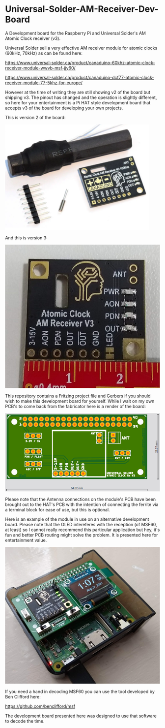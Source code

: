 # Universal-Solder-AM-Receiver-Dev-Board
A Development board for the Raspberry Pi and Universal Solder's AM Atomic Clock receiver (v3).

Universal Solder sell a very effective AM receiver module for atomic clocks (60kHz, 70kHz) as can be found here:

https://www.universal-solder.ca/product/canaduino-60khz-atomic-clock-receiver-module-wwvb-msf-jjy60/

https://www.universal-solder.ca/product/canaduino-dcf77-atomic-clock-receiver-module-77-5khz-for-europe/

However at the time of writing they are still showing v2 of the board but shipping v3. The pinout has changed and the operation is slightly different, so here for your entertainment is a Pi HAT style development board that accepts v3 of the board for developing your own projects.

This is version 2 of the board:

![v2](https://github.com/GOTO-GOSUB/Universal-Solder-AM-Receiver-Dev-Board/blob/7418d5689d70d755efa77df07ea4ad0ef6a8c09e/Images/AM%20Receiver%20V2.png)

And this is version 3:

![v3](https://github.com/GOTO-GOSUB/Universal-Solder-AM-Receiver-Dev-Board/blob/7418d5689d70d755efa77df07ea4ad0ef6a8c09e/Images/V3%20bare%20board.jpg)

This repository contains a Fritzing project file and Gerbers if you should wish to make this development board for yourself. While I wait on my own PCB's to come back from the fabricator here is a render of the board:

![PCB examples](https://github.com/GOTO-GOSUB/Universal-Solder-AM-Receiver-Dev-Board/blob/7418d5689d70d755efa77df07ea4ad0ef6a8c09e/Images/AM%20Receiver%20V3%20Pi%20Zero%20HAT%20Style%20Dev%20Board%20Render.png)

Please note that the Antenna connections on the module's PCB have been brought out to the HAT's PCB with the intention of connecting the ferrite via a terminal block for ease of use, but this is optional.

Here is an example of the module in use on an alternative development board. Please note that the OLED intereferes with the reception (of MSF60, at least) so I cannot really recommend this particular application but hey, it's fun and better PCB routing might solve the problem. It is presented here for entertainment value.

![Time on OLDED](https://github.com/GOTO-GOSUB/Universal-Solder-AM-Receiver-Dev-Board/blob/7418d5689d70d755efa77df07ea4ad0ef6a8c09e/Images/V3%20board%20on%20Pi3%20with%20OLED.jpg)

If you need a hand in decoding MSF60 you can use the tool developed by Ben Clifford here:

https://github.com/benclifford/msf

The development board presented here was designed to use that software to decode the time.
